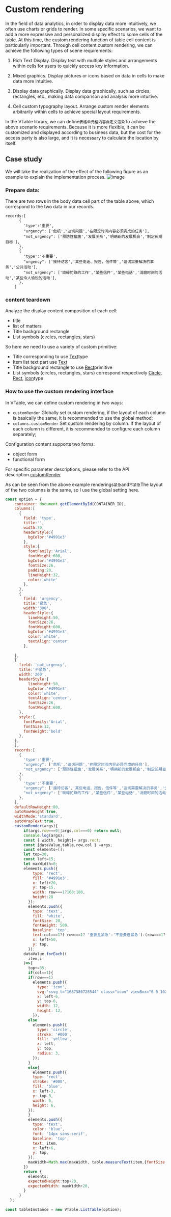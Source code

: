 # Custom rendering

In the field of data analytics, in order to display data more intuitively, we often use charts or grids to render. In some specific scenarios, we want to add a more expressive and personalized display effect to some cells of the table. At this time, the custom rendering function of table cell content is particularly important. Through cell content custom rendering, we can achieve the following types of scene requirements:

1.  Rich Text Display. Display text with multiple styles and arrangements within cells for users to quickly access key information.

2.  Mixed graphics. Display pictures or icons based on data in cells to make data more intuitive.

3.  Display data graphically. Display data graphically, such as circles, rectangles, etc., making data comparison and analysis more intuitive.

4.  Cell custom typography layout. Arrange custom render elements arbitrarily within cells to achieve special layout requirements.

In the VTable library, we can define`表格单元格内容自定义渲染`To achieve the above scenario requirements. Because it is more flexible, it can be customized and displayed according to business data, but the cost for the access party is also large, and it is necessary to calculate the location by itself.

## Case study

We will take the realization of the effect of the following figure as an example to explain the implementation process.
![image](https://lf9-dp-fe-cms-tos.byteorg.com/obj/bit-cloud/364e85f0a2e6efbc39057a002.png)

### Prepare data:

There are two rows in the body data cell part of the table above, which correspond to the two data in our records.

    records:[
          {
            'type':'重要',
            "urgency": ['危机','迫切问题','在限定时间内容必须完成的任务'],
            "not_urgency": ['预防性措施','发展关系','明确新的发展机会','制定长期目标'],
          },
          {
            'type':'不重要',
            "urgency": ['接待访客','某些电话、报告，信件等','迫切需要解决的事务','公共活动'],
            "not_urgency": ['琐碎忙碌的工作','某些信件','某些电话','消磨时间的活动','某些令人愉悦的活动'],
          },
        ]

### content teardown

Analyze the display content composition of each cell:

*   title
*   list of matters
*   Title background rectangle
*   List symbols (circles, rectangles, stars)

So here we need to use a variety of custom primitive:

*   Title corresponding to use [Text](/options/ListTable#customRender.elements.text.type)type
*   Item list text part use [Text](/options/ListTable#customRender.elements.text.type)
*   Title background rectangle to use [Rect](/options/ListTable#customRender.elements.rect.type)primitive
*   List symbols (circles, rectangles, stars) correspond respectively [Circle](/options/ListTable#customRender.elements.circle.type), [Rect](/options/ListTable#customRender.elements.rect.type), [icon](/options/ListTable#customRender.elements.icon.type)type

### How to use the custom rendering interface

In VTable, we can define custom rendering in two ways:

*   `customRender` Globally set custom rendering, if the layout of each column is basically the same, it is recommended to use the global method;
*   `columns.customRender` Set custom rendering by column. If the layout of each column is different, it is recommended to configure each column separately;

Configuration content supports two forms:

*   object form
*   functional form

For specific parameter descriptions, please refer to the API description.[customRender](http://10.3.213.155:3011/zh/option.html#ListTable.customRender)

As can be seen from the above example renderings`紧急`and`不紧急`The layout of the two columns is the same, so I use the global setting here.

```javascript livedemo
const option = {
    container: document.getElementById(CONTAINER_ID),
    columns:[
      {
        field: 'type',
        title:'',
        width:70,
        headerStyle:{
          bgColor:'#4991e3'
        },
        style:{
          fontFamily:'Arial',
          fontWeight:600,
          bgColor:'#4991e3',
          fontSize:26,
          padding:20,
          lineHeight:32,
          color:'white'
        },
      }, 
      {
        field: 'urgency',
        title:'紧急',
        width:'300',
        headerStyle:{
          lineHeight:50,
          fontSize:26,
          fontWeight:600,
          bgColor:'#4991e3',
          color:'white',
          textAlign:'center'
        },
      
    },
    {
      field: 'not_urgency',
      title:'不紧急',
      width:'260',
      headerStyle:{
          lineHeight:50,
          bgColor:'#4991e3',
          color:'white',
          textAlign:'center',
          fontSize:26,
          fontWeight:600,
      },
      style:{
        fontFamily:'Arial',
        fontSize:12,
        fontWeight:'bold'
      },
    }, 
    ],
    records:[
      {
        'type':'重要',
        "urgency": ['危机','迫切问题','在限定时间内容必须完成的任务'],
        "not_urgency": ['预防性措施','发展关系','明确新的发展机会','制定长期目标'],
      },
      {
        'type':'不重要',
        "urgency": ['接待访客','某些电话、报告，信件等','迫切需要解决的事务','公共活动'],
        "not_urgency": ['琐碎忙碌的工作','某些信件','某些电话','消磨时间的活动','某些令人愉悦的活动'],
      },
    ],
    defaultRowHeight:80,
    autoRowHeight:true,
    widthMode:'standard',
    autoWrapText:true,
    customRender(args){
        if(args.row===0||args.col===0) return null;
        console.log(args);
        const { width, height}= args.rect;
        const {dataValue,table,row,col } =args;
        const elements=[];
        let top=30;
        const left=15;
        let maxWidth=0;
        elements.push({
            type: 'rect',
            fill: '#4991e3',
            x: left+20,
            y: top-15,
            width: row===1?160:180,
            height:28
          });
          elements.push({
            type: 'text',
            fill: 'white',
            fontSize: 20,
            fontWeight: 500, 
            baseline: 'top',
            text:col===1?( row===1? '重要且紧急':'不重要但紧急'):(row===1? '重要不紧急':'不重要不紧急'),
            x: left+50,
            y: top,
          });
        dataValue.forEach((
          item,i
        )=>{
          top+=35;
          if(col==1){
          if(row===1)
            elements.push({
              type: 'icon',
              svg:'<svg t="1687586728544" class="icon" viewBox="0 0 1024 1024" version="1.1" xmlns="http://www.w3.org/2000/svg" p-id="1480" width="200" height="200"><path d="M576.4 203.3c46.7 90.9 118.6 145.5 215.7 163.9 97.1 18.4 111.5 64.9 43.3 139.5s-95.6 162.9-82.3 265.2c13.2 102.3-24.6 131-113.4 86.2s-177.7-44.8-266.6 0-126.6 16-113.4-86.2c13.2-102.3-14.2-190.7-82.4-265.2-68.2-74.6-53.7-121.1 43.3-139.5 97.1-18.4 169-73 215.7-163.9 46.6-90.9 93.4-90.9 140.1 0z" fill="#733FF1" p-id="1481"></path></svg>',
              x: left-6,
              y: top-6,
              width: 12,
              height: 12,
            });
          else
            elements.push({
              type: 'circle',
              stroke: '#000',
              fill: 'yellow',
              x: left,
              y: top,
              radius: 3,
            });
          }
          else{
            elements.push({
            type: 'rect',
            stroke: '#000',
            fill: 'blue',
            x: left-3,
            y: top-3,
            width: 6,
            height: 6,
          });
          }
          elements.push({
            type: 'text',
            color: 'blue',
            font: '14px sans-serif',
            baseline: 'top',
            text: item,
            x: left+6,
            y: top,
          });
          maxWidth=Math.max(maxWidth, table.measureText(item,{fontSize:"15",}).width);
        })
        return {
          elements,
          expectedHeight:top+20,
          expectedWidth: maxWidth+20,
        }
      }
  };
  
const tableInstance = new VTable.ListTable(option);
```
